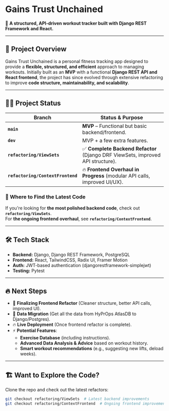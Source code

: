 # Gains Trust Unchained  
🚀 **A structured, API-driven workout tracker built with Django REST Framework and React.**

---

## 📌 Project Overview  
Gains Trust Unchained is a personal fitness tracking app designed to provide a **flexible, structured, and efficient** approach to managing workouts. Initially built as an **MVP** with a functional **Django REST API and React frontend**, the project has since evolved through extensive refactoring to improve **code structure, maintainability, and scalability**.

---

## 💪🏾 Project Status  

| Branch                        | Status & Purpose |
|--------------------------------|--------------------------------------------------|
| **`main`**                     | **MVP** – Functional but basic backend/frontend. |
| **`dev`**                      | MVP + a few extra features. |
| **`refactoring/ViewSets`**      | ✅ **Complete Backend Refactor** (Django DRF ViewSets, improved API structure). |
| **`refactoring/ContextFrontend`** | 🔥 **Frontend Overhaul in Progress** (modular API calls, improved UI/UX). |

### 🔎 **Where to Find the Latest Code**  
If you're looking for **the most polished backend code**, check out **`refactoring/ViewSets`**.  
For **the ongoing frontend overhaul**, see **`refactoring/ContextFrontend`**.

---

## 🛠 Tech Stack  

- **Backend:** Django, Django REST Framework, PostgreSQL  
- **Frontend:** React, TailwindCSS, Radix UI, Framer Motion  
- **Auth:** JWT-based authentication (djangorestframework-simplejwt)  
- **Testing:** Pytest

---

## 🔥 Next Steps  

- 🚀 **Finalizing Frontend Refactor** (Cleaner structure, better API calls, improved UI).
- 🫣 **Data Migration** (Get all the data from HyPrOps AtlasDB to Django/Postgres).
- 🔥 **Live Deployment** (Once frontend refactor is complete).  
- ⚡ **Potential Features**:  
  - **Exercise Database** (including instructions).  
  - **Advanced Data Analysis & Advice** based on workout history.  
  - **Smart workout recommendations** (e.g., suggesting new lifts, deload weeks).  

---

## 🏗 Want to Explore the Code?  

Clone the repo and check out the latest refactors:  

```bash
git checkout refactoring/ViewSets  # Latest backend improvements
git checkout refactoring/ContextFrontend  # Ongoing frontend improvements

